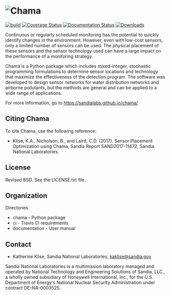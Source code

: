 ![Chama](documentation/figures/logo.png)
=========================================

[![build](https://github.com/sandialabs/chama/workflows/build/badge.svg)](https://github.com/sandialabs/chama/actions/workflows/build_tests.yml)
[![Coverage Status](https://coveralls.io/repos/github/sandialabs/chama/badge.svg?branch=main)](https://coveralls.io/github/sandialabs/chama?branch=main)
[![Documentation Status](https://github.com/sandialabs/chama/actions/workflows/build_docs.yml/badge.svg)](https://github.com/sandialabs/chama/actions/workflows/build_docs.yml)
[![Downloads](https://pepy.tech/badge/chama)](https://pepy.tech/project/chama)

Continuous or regularly scheduled monitoring has the potential to quickly 
identify changes in the environment. However, even with low-cost sensors, only 
a limited number of sensors can be used. 
The physical placement of these sensors and the sensor technology used can have 
a large impact on the performance of a monitoring strategy.  

Chama is a Python package which includes mixed-integer, stochastic 
programming formulations to determine sensor locations and technology that maximize 
the effectiveness of the detection program. 
The software was developed to design sensor networks for water distribution networks and airborne pollutants, 
but the methods are general and 
can be applied to a wide range of applications.

For more information, go to https://sandialabs.github.io/chama/

Citing Chama
-----------------

To cite Chama, use the following reference:

* Klise, K.A., Nicholson, B., and Laird, C.D. (2017). Sensor Placement Optimization using Chama, Sandia Report SAND2017-11472, Sandia National Laboratories.

License
------------

Revised BSD.  See the LICENSE.txt file.

Organization
------------

Directories
  * chama - Python package
  * ci - Travis CI requirements
  * documentation - User manual

Contact
-------
   * Katherine Klise, Sandia National Laboratories, kaklise@sandia.gov
   
Sandia National Laboratories is a multimission laboratory managed and operated by National Technology and 
Engineering Solutions of Sandia, LLC., a wholly owned subsidiary of Honeywell International, Inc., for the 
U.S. Department of Energy's National Nuclear Security Administration under contract DE-NA-0003525.
